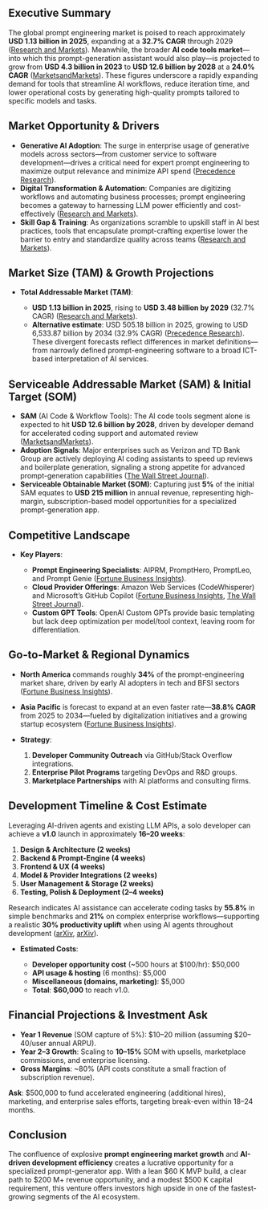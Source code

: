 ## Executive Summary

The global prompt engineering market is poised to reach approximately **USD 1.13 billion in 2025**, expanding at a **32.7% CAGR** through 2029 ([Research and Markets][1]). Meanwhile, the broader **AI code tools market**—into which this prompt-generation assistant would also play—is projected to grow from **USD 4.3 billion in 2023** to **USD 12.6 billion by 2028** at a **24.0% CAGR** ([MarketsandMarkets][2]). These figures underscore a rapidly expanding demand for tools that streamline AI workflows, reduce iteration time, and lower operational costs by generating high-quality prompts tailored to specific models and tasks.

## Market Opportunity & Drivers

* **Generative AI Adoption**: The surge in enterprise usage of generative models across sectors—from customer service to software development—drives a critical need for expert prompt engineering to maximize output relevance and minimize API spend ([Precedence Research][3]).
* **Digital Transformation & Automation**: Companies are digitizing workflows and automating business processes; prompt engineering becomes a gateway to harnessing LLM power efficiently and cost-effectively ([Research and Markets][1]).
* **Skill Gap & Training**: As organizations scramble to upskill staff in AI best practices, tools that encapsulate prompt-crafting expertise lower the barrier to entry and standardize quality across teams ([Research and Markets][1]).

## Market Size (TAM) & Growth Projections

* **Total Addressable Market (TAM)**:

  * **USD 1.13 billion in 2025**, rising to **USD 3.48 billion by 2029** (32.7% CAGR) ([Research and Markets][1]).
  * **Alternative estimate**: USD 505.18 billion in 2025, growing to USD 6,533.87 billion by 2034 (32.9% CAGR) ([Precedence Research][3]).
    These divergent forecasts reflect differences in market definitions—from narrowly defined prompt-engineering software to a broad ICT-based interpretation of AI services.

## Serviceable Addressable Market (SAM) & Initial Target (SOM)

* **SAM** (AI Code & Workflow Tools): The AI code tools segment alone is expected to hit **USD 12.6 billion by 2028**, driven by developer demand for accelerated coding support and automated review ([MarketsandMarkets][2]).
* **Adoption Signals**: Major enterprises such as Verizon and TD Bank Group are actively deploying AI coding assistants to speed up reviews and boilerplate generation, signaling a strong appetite for advanced prompt-generation capabilities ([The Wall Street Journal][4]).
* **Serviceable Obtainable Market (SOM)**: Capturing just **5%** of the initial SAM equates to **USD 215 million** in annual revenue, representing high-margin, subscription-based model opportunities for a specialized prompt-generation app.

## Competitive Landscape

* **Key Players**:

  * **Prompt Engineering Specialists**: AIPRM, PromptHero, PromptLeo, and Prompt Genie ([Fortune Business Insights][5]).
  * **Cloud Provider Offerings**: Amazon Web Services (CodeWhisperer) and Microsoft’s GitHub Copilot ([Fortune Business Insights][5], [The Wall Street Journal][4]).
  * **Custom GPT Tools**: OpenAI Custom GPTs provide basic templating but lack deep optimization per model/tool context, leaving room for differentiation.

## Go-to-Market & Regional Dynamics

* **North America** commands roughly **34%** of the prompt-engineering market share, driven by early AI adopters in tech and BFSI sectors ([Fortune Business Insights][5]).
* **Asia Pacific** is forecast to expand at an even faster rate—**38.8% CAGR** from 2025 to 2034—fueled by digitalization initiatives and a growing startup ecosystem ([Fortune Business Insights][5]).
* **Strategy**:

  1. **Developer Community Outreach** via GitHub/Stack Overflow integrations.
  2. **Enterprise Pilot Programs** targeting DevOps and R\&D groups.
  3. **Marketplace Partnerships** with AI platforms and consulting firms.

## Development Timeline & Cost Estimate

Leveraging AI-driven agents and existing LLM APIs, a solo developer can achieve a **v1.0** launch in approximately **16–20 weeks**:

1. **Design & Architecture (2 weeks)**
2. **Backend & Prompt-Engine (4 weeks)**
3. **Frontend & UX (4 weeks)**
4. **Model & Provider Integrations (2 weeks)**
5. **User Management & Storage (2 weeks)**
6. **Testing, Polish & Deployment (2–4 weeks)**

Research indicates AI assistance can accelerate coding tasks by **55.8%** in simple benchmarks and **21%** on complex enterprise workflows—supporting a realistic **30% productivity uplift** when using AI agents throughout development ([arXiv][6], [arXiv][7]).

* **Estimated Costs**:

  * **Developer opportunity cost** (\~500 hours at \$100/hr): \$50,000
  * **API usage & hosting** (6 months): \$5,000
  * **Miscellaneous (domains, marketing)**: \$5,000
  * **Total**: **\$60,000** to reach v1.0.

## Financial Projections & Investment Ask

* **Year 1 Revenue** (SOM capture of 5%): \$10–20 million (assuming \$20–40/user annual ARPU).
* **Year 2–3 Growth**: Scaling to **10–15%** SOM with upsells, marketplace commissions, and enterprise licensing.
* **Gross Margins**: \~80% (API costs constitute a small fraction of subscription revenue).

**Ask**: \$500,000 to fund accelerated engineering (additional hires), marketing, and enterprise sales efforts, targeting break-even within 18–24 months.

## Conclusion

The confluence of explosive **prompt engineering market growth** and **AI-driven development efficiency** creates a lucrative opportunity for a specialized prompt-generator app. With a lean \$60 K MVP build, a clear path to \$200 M+ revenue opportunity, and a modest \$500 K capital requirement, this venture offers investors high upside in one of the fastest-growing segments of the AI ecosystem.

[1]: https://www.researchandmarkets.com/reports/6103820/prompt-engineering-global-market-report?srsltid=AfmBOoopRulHrbO5-blJviHgolYwH1vSA0xxAu6hNeITi3k6Btpw-yRZ&utm_source=chatgpt.com "Prompt Engineering Global Market Report 2025"
[2]: https://www.marketsandmarkets.com/Market-Reports/ai-code-tools-market-239940941.html?utm_source=chatgpt.com "AI Code Tools Market Size, Growth Analysis & Forecast, ..."
[3]: https://www.precedenceresearch.com/prompt-engineering-market?utm_source=chatgpt.com "Prompt Engineering Market Size and Forecast 2025 to 2034"
[4]: https://www.wsj.com/articles/how-ai-tools-are-reshaping-the-coding-workforce-6ad24c86?utm_source=chatgpt.com "How AI Tools Are Reshaping the Coding Workforce"
[5]: https://www.fortunebusinessinsights.com/prompt-engineering-market-109382?utm_source=chatgpt.com "Prompt Engineering Market Size, Industry Share"
[6]: https://arxiv.org/abs/2302.06590?utm_source=chatgpt.com "The Impact of AI on Developer Productivity: Evidence from GitHub Copilot"
[7]: https://arxiv.org/abs/2410.12944?utm_source=chatgpt.com "How much does AI impact development speed? An enterprise-based randomized controlled trial"
